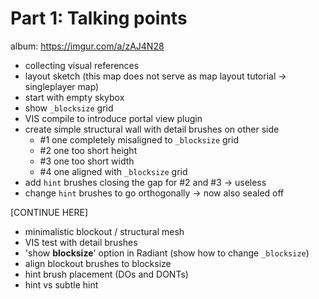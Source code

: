 Part 1: Talking points
=========

album: https://imgur.com/a/zAJ4N28
* collecting visual references
* layout sketch (this map does not serve as map layout tutorial -> singleplayer map)
* start with empty skybox
* show `_blocksize` grid
* VIS compile to introduce portal view plugin
* create simple structural wall with detail brushes on other side
  - #1 one completely misaligned to `_blocksize` grid
  - #2 one too short height
  - #3 one too short width
  - #4 one aligned with `_blocksize` grid
* add `hint` brushes closing the gap for #2 and #3 -> useless
* change `hint` brushes to go orthogonally -> now also sealed off

[CONTINUE HERE]
* minimalistic blockout / structural mesh
* VIS test with detail brushes
* 'show **blocksize**' option in Radiant (show how to change `_blocksize`)
* align blockout brushes to blocksize
* hint brush placement (DOs and DONTs)
* hint vs subtle hint
